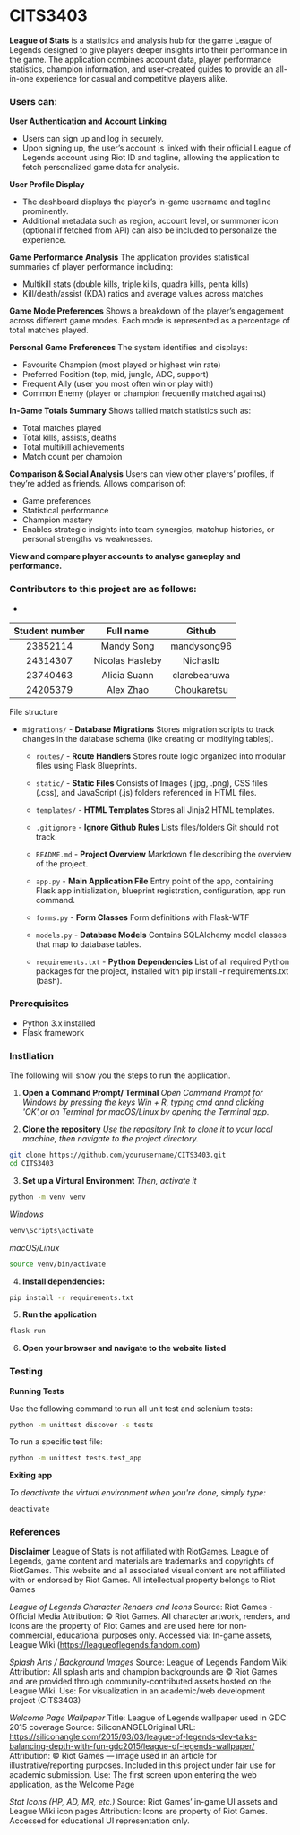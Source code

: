 # CITS3403

**League of Stats** is a statistics and analysis hub for the game League of Legends designed to give players deeper insights into their performance in the game. The application combines account data, player performance statistics, champion information, and user-created guides to provide an all-in-one experience for casual and competitive players alike.

### Users can:

**User Authentication and Account Linking**
- Users can sign up and log in securely.
- Upon signing up, the user’s account is linked with their official League of Legends account using Riot ID and tagline, allowing the application to fetch personalized game data for analysis.

**User Profile Display**
- The dashboard displays the player’s in-game username and tagline prominently.
- Additional metadata such as region, account level, or summoner icon (optional if fetched from API) can also be included to personalize the experience.

**Game Performance Analysis**
The application provides statistical summaries of player performance including:
- Multikill stats (double kills, triple kills, quadra kills, penta kills)
- Kill/death/assist (KDA) ratios and average values across matches

**Game Mode Preferences**
Shows a breakdown of the player’s engagement across different game modes. Each mode is represented as a percentage of total matches played.

**Personal Game Preferences**
The system identifies and displays:
- Favourite Champion (most played or highest win rate)
- Preferred Position (top, mid, jungle, ADC, support)
- Frequent Ally (user you most often win or play with)
- Common Enemy (player or champion frequently matched against)

**In-Game Totals Summary**
Shows tallied match statistics such as:
- Total matches played
- Total kills, assists, deaths
- Total multikill achievements
- Match count per champion

**Comparison & Social Analysis**
Users can view other players’ profiles, if they’re added as friends.
Allows comparison of:
- Game preferences
- Statistical performance
- Champion mastery
- Enables strategic insights into team synergies, matchup histories, or personal strengths vs weaknesses.

**View and compare player accounts to analyse gameplay and performance.**


### Contributors to this project are as follows:

-
|   Student number  | Full name  | Github   |
|   :---:  | :---:           | :---:        |
| 23852114 | Mandy Song	     | mandysong96 |
| 24314307 | Nicolas Hasleby | Nichaslb     |
| 23740463 | Alicia Suann    | clarebearuwa  |
| 24205379 | Alex Zhao       | Choukaretsu  |


File structure

- `migrations/` - **Database Migrations** Stores migration scripts to track changes in the database schema (like creating or modifying tables).
  - `routes/` - **Route Handlers** Stores route logic organized into modular files using Flask Blueprints.
  - `static/` - **Static Files** Consists of Images (.jpg, .png), CSS files (.css), and JavaScript (.js) folders referenced in HTML files.
  - `templates/` -  **HTML Templates** Stores all Jinja2 HTML templates.

  - `.gitignore` - **Ignore Github Rules** Lists files/folders Git should not track.
  - `README.md` - **Project Overview** Markdown file describing the overview of the project.
  - `app.py` - **Main Application File** Entry point of the app, containing Flask app initialization, blueprint registration, configuration, app run command.
  - `forms.py` - **Form Classes** Form definitions with Flask-WTF
  - `models.py` - **Database Models** Contains SQLAlchemy model classes that map to database tables.
  - `requirements.txt` - **Python Dependencies** List of all required Python packages for the project, installed with pip install -r requirements.txt (bash).


### Prerequisites

- Python 3.x installed
- Flask framework

### Instllation

The following will show you the steps to run the application.

1. **Open a Command Prompt/ Terminal**
*Open Command Prompt for Windows by pressing the keys Win + R, typing cmd annd clicking 'OK',or on Terminal for macOS/Linux by opening the Terminal app.*

2. **Clone the repository**
*Use the repository link to clone it to your local machine, then navigate to the project directory.*
```bash
git clone https://github.com/yourusername/CITS3403.git
cd CITS3403
```

3. **Set up a Virtural Environment**
*Then, activate it*
```bash
python -m venv venv
```
*Windows*
```bash
venv\Scripts\activate
```
*macOS/Linux*
```bash
source venv/bin/activate
```

4. **Install dependencies:**
```bash
pip install -r requirements.txt
```

5. **Run the application**
```bash
flask run
```

6. **Open your browser and navigate to the website listed**



### Testing


**Running Tests**

Use the following command to run all unit test and selenium tests:
```bash
python -m unittest discover -s tests
```

To run a specific test file:
```bash
python -m unittest tests.test_app
```

**Exiting app**

*To deactivate the virtual environment when you're done, simply type:*
```bash
deactivate
```

### References


**Disclaimer**
League of Stats is not affiliated with RiotGames.
League of Legends, game content and materials are trademarks and copyrights of RiotGames.
This website and all associated visual content are not affiliated with or endorsed by Riot Games. All intellectual property belongs to Riot Games

*League of Legends Character Renders and Icons*
Source: Riot Games - Official Media
Attribution: © Riot Games. All character artwork, renders, and icons are the property of Riot Games and are used here for non-commercial, educational purposes only.
Accessed via: In-game assets, League Wiki (https://leagueoflegends.fandom.com)

*Splash Arts / Background Images*
Source: League of Legends Fandom Wiki
Attribution: All splash arts and champion backgrounds are © Riot Games and are provided through community-contributed assets hosted on the League Wiki.
Use: For visualization in an academic/web development project (CITS3403)

*Welcome Page Wallpaper*
Title: League of Legends wallpaper used in GDC 2015 coverage
Source: SiliconANGELOriginal URL: https://siliconangle.com/2015/03/03/league-of-legends-dev-talks-balancing-depth-with-fun-gdc2015/league-of-legends-wallpaper/
Attribution: © Riot Games — image used in an article for illustrative/reporting purposes. Included in this project under fair use for academic submission.
Use: The first screen upon entering the web application, as the Welcome Page

*Stat Icons (HP, AD, MR, etc.)*
Source: Riot Games’ in-game UI assets and League Wiki icon pages
Attribution: Icons are property of Riot Games. Accessed for educational UI representation only.
